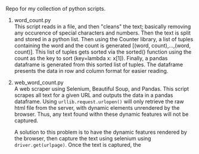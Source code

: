 
Repo for my collection of python scripts.

1.  word_count.py  
This script reads in a file, and then "cleans" the text; basically removing any occurence of special characters and numbers.  Then the text is split and stored in a python list.  Then using the Counter library, a list of tuples containing the word and the count is generated [(word, count),...,(word, count)].  This list of tuples gets sorted via the sorted() function using the count as the key to sort (key=lambda x: x[1]).  Finally, a pandas dataframe is generated from this sorted list of tuples.  The dataframe presents the data in row and column format for easier reading. 

2.  web_word_count.py  
A web scraper using Selenium, Beautiful Soup, and Pandas.  This script scrapes all text for a given URL and outputs the data in a pandas dataframe.
Using `urllib.request.urlopen()` will only retrieve the raw html file from the server, with dynamic elements unrendered by the 
browser. Thus, any text found withn these dynamic features will not be captured.  

    A solution to this problem is to have the dynamic features rendered by the browser, then capture the text
using selenium using `driver.get(urlpage)`.  Once the text is captured, the <script> and <style> tags are removed with Beautiful Soup, as they 
are not necessary.  Special characters can be filtered by using a translation table, `str.maketrans('','',spc_chars)`
where the special characters are mapped to ''.  Then each character will be scanned, and if a special character is found, it is translated to '' 
using `s.translate()`.  
  
    Finally the words are counted using `Counter().most_common` and stored as a Python list of (word, count) tuples. 
The list can be sorted by count number using `key=lambda x: x[1]` as a parameter to the `Sorted()` function.
The sorted list is then placed in a Pandas dataframe for presentation.
